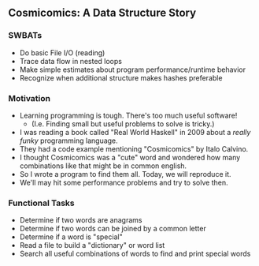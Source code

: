 ## Cosmicomics: A Data Structure Story

### SWBATs

* Do basic File I/O (reading)
* Trace data flow in nested loops
* Make simple estimates about program performance/runtime behavior
* Recognize when additional structure makes hashes preferable


### Motivation

* Learning programming is tough. There's too much useful software!
  * (I.e. Finding small but useful problems to solve is tricky.)
* I was reading a book called "Real World Haskell" in 2009
  about a _really funky_ programming language.
* They had a code example mentioning "Cosmicomics" by Italo Calvino.
* I thought Cosmicomics was a "cute" word and wondered how many
  combinations like that might be in common english.
* So I wrote a program to find them all. Today, we will reproduce it.
* We'll may hit some performance problems and try to solve then.



### Functional Tasks

* Determine if two words are anagrams
* Determine if two words can be joined by a common letter
* Determine if a word is "special"
* Read a file to build a "dictionary" or word list
* Search all useful combinations of words to find and print special words

